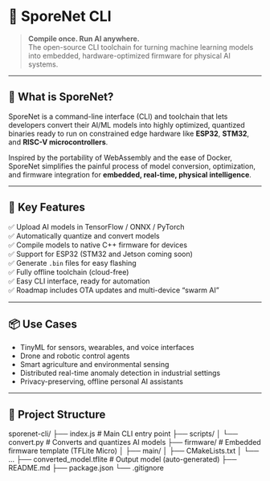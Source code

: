# 🧠 SporeNet CLI

> **Compile once. Run AI anywhere.**  
> The open-source CLI toolchain for turning machine learning models into embedded, hardware-optimized firmware for physical AI systems.

---

## 🦠 What is SporeNet?

SporeNet is a command-line interface (CLI) and toolchain that lets developers convert their AI/ML models into highly optimized, quantized binaries ready to run on constrained edge hardware like **ESP32**, **STM32**, and **RISC-V microcontrollers**.

Inspired by the portability of WebAssembly and the ease of Docker, SporeNet simplifies the painful process of model conversion, optimization, and firmware integration for **embedded, real-time, physical intelligence**.

---

## 🚀 Key Features

✅ Upload AI models in TensorFlow / ONNX / PyTorch  
✅ Automatically quantize and convert models  
✅ Compile models to native C++ firmware for devices  
✅ Support for ESP32 (STM32 and Jetson coming soon)  
✅ Generate `.bin` files for easy flashing  
✅ Fully offline toolchain (cloud-free)  
✅ Easy CLI interface, ready for automation  
✅ Roadmap includes OTA updates and multi-device “swarm AI”

---

## 📦 Use Cases

- TinyML for sensors, wearables, and voice interfaces  
- Drone and robotic control agents  
- Smart agriculture and environmental sensing  
- Distributed real-time anomaly detection in industrial settings  
- Privacy-preserving, offline personal AI assistants

---

## 📁 Project Structure
sporenet-cli/
├── index.js # Main CLI entry point
├── scripts/
│ └── convert.py # Converts and quantizes AI models
├── firmware/ # Embedded firmware template (TFLite Micro)
│ ├── main/
│ ├── CMakeLists.txt
│ └── ...
├── converted_model.tflite # Output model (auto-generated)
├── README.md
├── package.json
└── .gitignore
